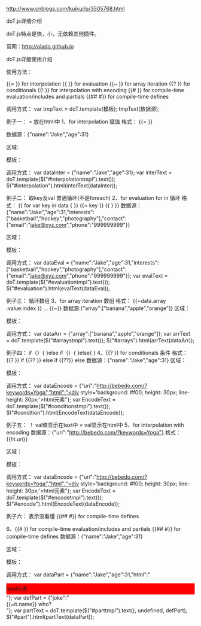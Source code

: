 

http://www.cnblogs.com/kuikui/p/3505768.html

doT.js详细介绍

doT.js特点是快，小，无依赖其他插件。

官网：http://olado.github.io

doT.js详细使用介绍

使用方法：

{{= }} for interpolation
{{ }} for evaluation
{{~ }} for array iteration
{{? }} for conditionals
{{! }} for interpolation with encoding
{{# }} for compile-time evaluation/includes and partials
{{## #}} for compile-time defines

调用方式：
var tmpText = doT.template(模板);
tmpText(数据源);


例子一：
= 放在html中
1、for interpolation 赋值
格式：
{{= }}
 
数据源：{"name":"Jake","age":31}

区域:<div id="interpolation"></div>
 
模板：
<script id="interpolationtmpl" type="text/x-dot-template">
<div>Hi {{=it.name}}!</div>
<div>{{=it.age || ''}}</div>
</script>

调用方式：
var dataInter = {"name":"Jake","age":31};
var interText = doT.template($("#interpolationtmpl").text());
$("#interpolation").html(interText(dataInter));


例子二：
取key及val           普通循环(不是foreach)
2、for evaluation for in 循环
格式：
{{ for var key in data { }} 
{{= key }} 
{{ } }}
数据源：{"name":"Jake","age":31,"interests": ["basketball","hockey","photography"],"contact":{"email":"jake@xyz.com","phone":"999999999"}}

区域：<div id="evaluation"></div>
模板：
<script id="evaluationtmpl" type="text/x-dot-template">
{{ for(var prop in it) { }}
<div>KEY:{{= prop }}---VALUE:{{= it[prop] }}</div>
{{ } }}
</script>
调用方式：
var dataEval = {"name":"Jake","age":31,"interests":["basketball","hockey","photography"],"contact":{"email":"jake@xyz.com","phone":"999999999"}};
var evalText = doT.template($("#evaluationtmpl").text());
$("#evaluation").html(evalText(dataEval));



例子三：
循环数组
3、for array iteration 数组
格式：
{{~data.array :value:index }}
...
{{~}}
数据源:{"array":["banana","apple","orange"]}
区域：<div id="arrays"></div>

模板：
<script id="arraystmpl" type="text/x-dot-template">
{{~it.array:value:index}}
<div>{{= index+1 }}{{= value }}!</div>
{{~}}
</script>

调用方式：
var dataArr = {"array":["banana","apple","orange"]};
var arrText = doT.template($("#arraystmpl").text());
$("#arrays").html(arrText(dataArr));



例子四：
if（）{
}else if（）{
}else{
}
4、{{? }} for conditionals 条件
格式：
{{? }} if
{{?? }} else if
{{??}} else
数据源：{"name":"Jake","age":31}
区域：<div id="condition"></div>
模板：
<script id="conditionstmpl" type="text/x-dot-template">
{{? !it.name }}
<div>Oh, I love your name, {{=it.name}}!</div>
{{?? !it.age === 0}}
<div>Guess nobody named you yet!</div>
{{??}}
You are {{=it.age}} and still dont have a name?
{{?}}
</script>
调用方式：
var dataEncode = {"uri":"http://bebedo.com/?keywords=Yoga","html":"<div style='background: #f00; height: 30px; line-height: 30px;'>html元素</div>"};
var EncodeText = doT.template($("#conditionstmpl").text());
$("#condition").html(EncodeText(dataEncode));



例子五：
！ val值显示在text中               = val显示在html中
5、for interpolation with encoding
数据源：{"uri":"http://bebedo.com/?keywords=Yoga"}
格式：
 {{!it.uri}}

区域：<div id="encode"></div>

模板：
<script id="encodetmpl" type="text/x-dot-template">
Visit {{!it.uri}} {{!it.html}}
</script>
调用方式：
var dataEncode = {"uri":"http://bebedo.com/?keywords=Yoga","html":"<div style='background: #f00; height: 30px; line-height: 30px;'>html元素</div>"};
var EncodeText = doT.template($("#encodetmpl").text());
$("#encode").html(EncodeText(dataEncode));




例子六：
表示没看懂
{{## #}} for compile-time defines

6、{{# }} for compile-time evaluation/includes and partials
{{## #}} for compile-time defines
数据源：{"name":"Jake","age":31}

区域：<div id="part"></div>
模板：
<script id="parttmpl" type="text/x-dot-template">
{{##def.snippet:
<div>{{=it.name}}</div>{{#def.joke}}
#}}
{{#def.snippet}}
{{=it.html}}
</script>

调用方式：
var dataPart = {"name":"Jake","age":31,"html":"<div style='background: #f00; height: 30px; line-height: 30px;'>html元素</div>"};
var defPart = {"joke":"<div>{{=it.name}} who?</div>"};
var partText = doT.template($("#parttmpl").text(), undefined, defPart);
$("#part").html(partText(dataPart));
